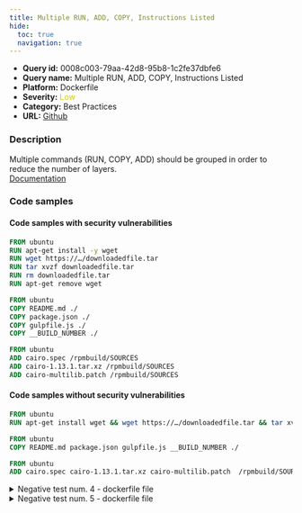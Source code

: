 ```yaml
---
title: Multiple RUN, ADD, COPY, Instructions Listed
hide:
  toc: true
  navigation: true
---
```


<style>
  .highlight .hll {
    background-color: #ff171742;
  }
  .md-content {
    max-width: 1100px;
    margin: 0 auto;
  }
</style>

-   **Query id:** 0008c003-79aa-42d8-95b8-1c2fe37dbfe6
-   **Query name:** Multiple RUN, ADD, COPY, Instructions Listed
-   **Platform:** Dockerfile
-   **Severity:** <span style="color:#CC0">Low</span>
-   **Category:** Best Practices
-   **URL:** [Github](https://github.com/Checkmarx/kics/tree/master/assets/queries/dockerfile/multiple_run_add_copy_instructions_listed)

### Description
Multiple commands (RUN, COPY, ADD) should be grouped in order to reduce the number of layers.<br>
[Documentation](https://sysdig.com/blog/dockerfile-best-practices/)

### Code samples
#### Code samples with security vulnerabilities
```dockerfile title="Positive test num. 1 - dockerfile file" hl_lines="2"
FROM ubuntu
RUN apt-get install -y wget
RUN wget https://…/downloadedfile.tar
RUN tar xvzf downloadedfile.tar
RUN rm downloadedfile.tar
RUN apt-get remove wget

```
```dockerfile title="Positive test num. 2 - dockerfile file" hl_lines="2"
FROM ubuntu
COPY README.md ./
COPY package.json ./
COPY gulpfile.js ./
COPY __BUILD_NUMBER ./

```
```dockerfile title="Positive test num. 3 - dockerfile file" hl_lines="2"
FROM ubuntu
ADD cairo.spec /rpmbuild/SOURCES
ADD cairo-1.13.1.tar.xz /rpmbuild/SOURCES
ADD cairo-multilib.patch /rpmbuild/SOURCES

```


#### Code samples without security vulnerabilities
```dockerfile title="Negative test num. 1 - dockerfile file"
FROM ubuntu
RUN apt-get install wget && wget https://…/downloadedfile.tar && tar xvzf downloadedfile.tar && rm downloadedfile.tar && apt-get remove wget

```
```dockerfile title="Negative test num. 2 - dockerfile file"
FROM ubuntu
COPY README.md package.json gulpfile.js __BUILD_NUMBER ./

```
```dockerfile title="Negative test num. 3 - dockerfile file"
FROM ubuntu
ADD cairo.spec cairo-1.13.1.tar.xz cairo-multilib.patch  /rpmbuild/SOURCES


```
<details><summary>Negative test num. 4 - dockerfile file</summary>

```dockerfile
FROM ubuntu
COPY README.md ./one
COPY package.json ./two
COPY gulpfile.js ./three
COPY __BUILD_NUMBER ./four

FROM ubuntu:1.2
ADD README.md ./one
ADD package.json ./two
ADD gulpfile.js ./three
ADD __BUILD_NUMBER ./four

```
</details>
<details><summary>Negative test num. 5 - dockerfile file</summary>

```dockerfile
FROM golang:1.16 AS builder
WORKDIR /go/src/github.com/foo/href-counter/
RUN go get -d -v golang.org/x/net/html  
COPY app.go    ./
RUN CGO_ENABLED=0 GOOS=linux go build -a -installsuffix cgo -o app .
ADD cairo.spec /rpmbuild/SOURCES
ADD cairo-1.13.1.tar.xz /rpmbuild/SOURCES

FROM alpine:latest  
RUN apk --no-cache add ca-certificates
WORKDIR /root/
COPY --from=builder /go/src/github.com/foo/href-counter/app ./
CMD ["./app"]
RUN useradd -ms /bin/bash patrick

USER patrick

```
</details>
